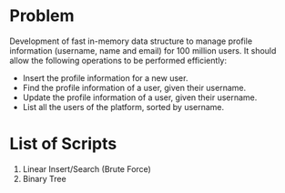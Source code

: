 # Problem

Development of fast in-memory data structure to manage profile information (username, name and email) for 100 million users. It should allow the following operations to be performed efficiently:

- Insert the profile information for a new user.
- Find the profile information of a user, given their username.
- Update the profile information of a user, given their username.
- List all the users of the platform, sorted by username.

# List of Scripts

1. Linear Insert/Search (Brute Force)
2. Binary Tree
